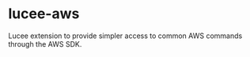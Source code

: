 lucee-aws
=======

Lucee extension to provide simpler access to common AWS commands through the AWS SDK.